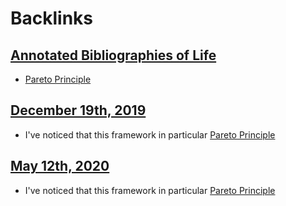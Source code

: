 
# Backlinks
## [Annotated Bibliographies of Life](<Annotated Bibliographies of Life.md>)
- [Pareto Principle](<Pareto Principle.md>)

## [December 19th, 2019](<December 19th, 2019.md>)
- I've noticed that this framework in particular [Pareto Principle](<Pareto Principle.md>)

## [May 12th, 2020](<May 12th, 2020.md>)
- I've noticed that this framework in particular [Pareto Principle](<Pareto Principle.md>)

